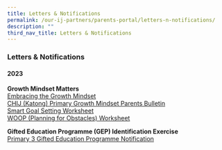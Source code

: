 ```yaml
---
title: Letters & Notifications
permalink: /our-ij-partners/parents-portal/letters-n-notifications/
description: ""
third_nav_title: Letters & Notifications
---
```


### Letters & Notifications

#### 2023
**Growth Mindset Matters**
<br>
[Embracing the Growth Mindset]()<br>
[CHIJ (Katong) Primary Growth Mindset Parents Bulletin]()<br>
[Smart Goal Setting Worksheet]()<br>
[WOOP (Planning for Obstacles) Worksheet]()<br>

**Gifted Education Programme (GEP) Identification Exercise**
<br>
[Primary 3 Gifted Education Programme Notification](/files/P3%20GEP%20NOTIFICATION%202023.pdf)